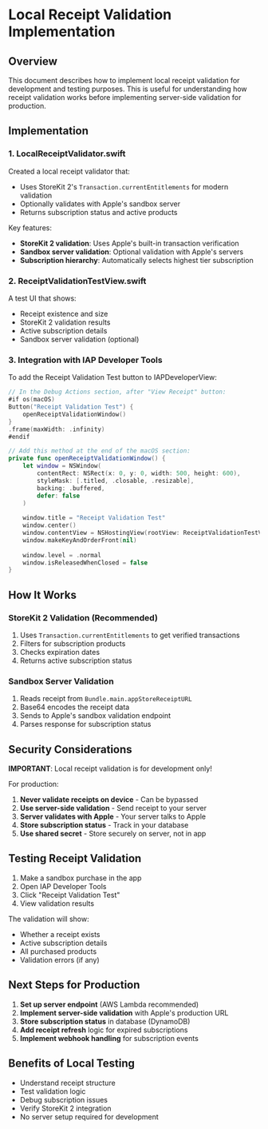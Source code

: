 # Local Receipt Validation Implementation

## Overview

This document describes how to implement local receipt validation for development and testing purposes. This is useful for understanding how receipt validation works before implementing server-side validation for production.

## Implementation

### 1. LocalReceiptValidator.swift

Created a local receipt validator that:
- Uses StoreKit 2's `Transaction.currentEntitlements` for modern validation
- Optionally validates with Apple's sandbox server
- Returns subscription status and active products

Key features:
- **StoreKit 2 validation**: Uses Apple's built-in transaction verification
- **Sandbox server validation**: Optional validation with Apple's servers
- **Subscription hierarchy**: Automatically selects highest tier subscription

### 2. ReceiptValidationTestView.swift

A test UI that shows:
- Receipt existence and size
- StoreKit 2 validation results
- Active subscription details
- Sandbox server validation (optional)

### 3. Integration with IAP Developer Tools

To add the Receipt Validation Test button to IAPDeveloperView:

```swift
// In the Debug Actions section, after "View Receipt" button:
#if os(macOS)
Button("Receipt Validation Test") {
    openReceiptValidationWindow()
}
.frame(maxWidth: .infinity)
#endif

// Add this method at the end of the macOS section:
private func openReceiptValidationWindow() {
    let window = NSWindow(
        contentRect: NSRect(x: 0, y: 0, width: 500, height: 600),
        styleMask: [.titled, .closable, .resizable],
        backing: .buffered,
        defer: false
    )
    
    window.title = "Receipt Validation Test"
    window.center()
    window.contentView = NSHostingView(rootView: ReceiptValidationTestView())
    window.makeKeyAndOrderFront(nil)
    
    window.level = .normal
    window.isReleasedWhenClosed = false
}
```

## How It Works

### StoreKit 2 Validation (Recommended)

1. Uses `Transaction.currentEntitlements` to get verified transactions
2. Filters for subscription products
3. Checks expiration dates
4. Returns active subscription status

### Sandbox Server Validation

1. Reads receipt from `Bundle.main.appStoreReceiptURL`
2. Base64 encodes the receipt data
3. Sends to Apple's sandbox validation endpoint
4. Parses response for subscription status

## Security Considerations

**IMPORTANT**: Local receipt validation is for development only!

For production:
1. **Never validate receipts on device** - Can be bypassed
2. **Use server-side validation** - Send receipt to your server
3. **Server validates with Apple** - Your server talks to Apple
4. **Store subscription status** - Track in your database
5. **Use shared secret** - Store securely on server, not in app

## Testing Receipt Validation

1. Make a sandbox purchase in the app
2. Open IAP Developer Tools
3. Click "Receipt Validation Test"
4. View validation results

The validation will show:
- Whether a receipt exists
- Active subscription details
- All purchased products
- Validation errors (if any)

## Next Steps for Production

1. **Set up server endpoint** (AWS Lambda recommended)
2. **Implement server-side validation** with Apple's production URL
3. **Store subscription status** in database (DynamoDB)
4. **Add receipt refresh** logic for expired subscriptions
5. **Implement webhook handling** for subscription events

## Benefits of Local Testing

- Understand receipt structure
- Test validation logic
- Debug subscription issues
- Verify StoreKit 2 integration
- No server setup required for development